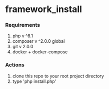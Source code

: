 # framework_install
### Requirements
1. php v ^8.1
2. composer v ^2.0.0 global
3. git v 2.0.0
4. docker + docker-compose
### Actions
1. clone this repo to your root project directory
2. type 'php install.php'
